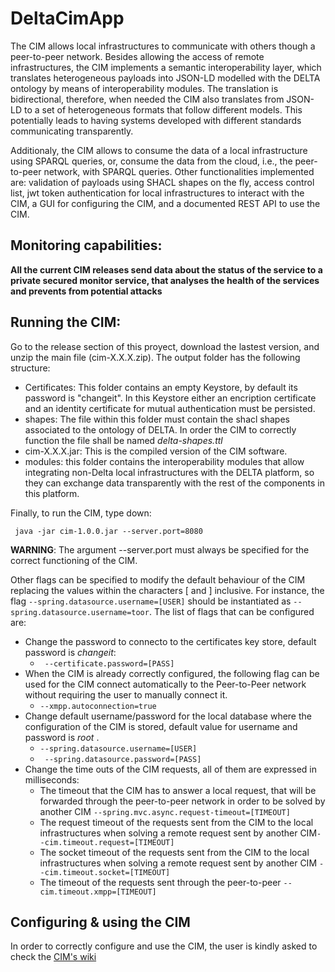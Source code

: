 
# DeltaCimApp

The CIM allows local infrastructures to communicate with others though a peer-to-peer network. Besides allowing the access of remote infrastructures, the CIM implements a semantic interoperability layer, which translates heterogeneous payloads into JSON-LD modelled with the DELTA ontology by means of interoperability modules. The translation is bidirectional, therefore, when needed the CIM also translates from JSON-LD to a set of heterogeneous formats that follow different  models. This potentially leads to having systems developed with different standards communicating transparently.

Additionaly, the CIM allows to consume the data of a local infrastructure using SPARQL queries, or, consume the data from the cloud, i.e., the peer-to-peer network, with SPARQL queries. Other functionalities implemented are: validation of payloads using SHACL shapes on the fly, access control list, jwt token authentication for local infrastructures to interact with the CIM, a GUI for configuring the CIM, and a documented REST API to use the CIM.

## Monitoring capabilities:

**All the current CIM releases send data about the status of the service to a private secured monitor service, that analyses the health of the services and prevents from potential attacks**

## Running the CIM:

Go to the release section of this proyect, download the lastest version, and unzip the main file (cim-X.X.X.zip). The output folder has the following structure:

* Certificates: This folder contains an empty Keystore, by default its password is "changeit". In this Keystore either an encription certificate and an identity certificate for mutual authentication must be persisted.
* shapes: The file within this folder must contain the shacl shapes associated to the ontology of DELTA. In order the CIM to correctly function the file shall be named *delta-shapes.ttl*
* cim-X.X.X.jar: This is the compiled version of the CIM software.
* modules: this folder contains the interoperability modules that allow integrating non-Delta local infrastructures with the DELTA platform, so they can exchange data transparently with the rest of the components in this platform.

Finally, to run the CIM, type down:

``` java -jar cim-1.0.0.jar --server.port=8080```

**WARNING**: The argument --server.port must always be specified for the correct functioning of the CIM.

Other flags can be specified to modify the default behaviour of the CIM replacing the values within the characters [ and ] inclusive. For instance, the flag ```--spring.datasource.username=[USER]``` should be instantiated as ```--spring.datasource.username=toor```. The list of flags that can be configured are:

* Change the password to connecto to the certificates key store, default password is *changeit*:
	* ``` --certificate.password=[PASS]```
* When the CIM is already correctly configured, the following flag can be used for the CIM connect automatically to the Peer-to-Peer network without requiring the user to manually connect it. 
	* ``--xmpp.autoconnection=true``
* Change default username/password for the local database where the configuration of the CIM is stored, default value for username and password is *root* .
	* ```--spring.datasource.username=[USER]```
	* `` --spring.datasource.password=[PASS]``
* Change the time outs of the CIM requests, all of them are expressed in milliseconds:
	* The timeout that the CIM has to answer a local request, that will be forwarded through the peer-to-peer network in order to be solved by another CIM ```--spring.mvc.async.request-timeout=[TIMEOUT]```
	* The request timeout of the requests sent from the CIM to the local infrastructures when solving a remote request sent by another CIM```--cim.timeout.request=[TIMEOUT]```
	* The socket timeout of the requests sent from the CIM to the local infrastructures when solving a remote request sent by another CIM ```--cim.timeout.socket=[TIMEOUT]```
	* The timeout of the requests sent through the peer-to-peer ```--cim.timeout.xmpp=[TIMEOUT]```


## Configuring & using the CIM
In order to correctly configure and use the CIM, the user is kindly asked to check the [CIM's wiki]([https://github.com/oeg-upm/DeltaCimApp/wiki](https://github.com/oeg-upm/DeltaCimApp/wiki))


